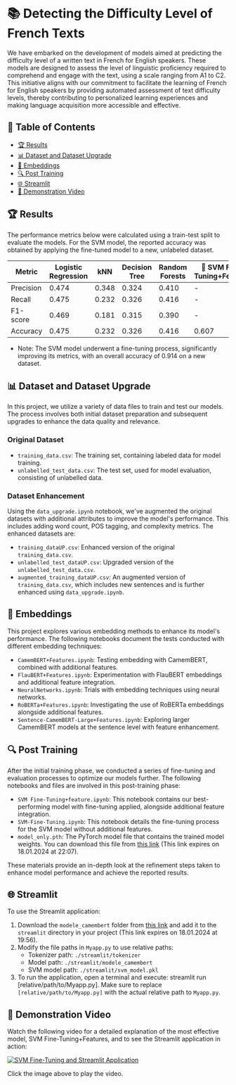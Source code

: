 # 📚 Detecting the Difficulty Level of French Texts

We have embarked on the development of models aimed at predicting the difficulty level of a written text in French for English speakers. These models are designed to assess the level of linguistic proficiency required to comprehend and engage with the text, using a scale ranging from A1 to C2. This initiative aligns with our commitment to facilitate the learning of French for English speakers by providing automated assessment of text difficulty levels, thereby contributing to personalized learning experiences and making language acquisition more accessible and effective.

## 📑 Table of Contents
- [🏆 Results](#results)
- [📊 Dataset and Dataset Upgrade](#dataset-and-dataset-upgrade)
- [🧠 Embeddings](#embeddings)
- [🔍 Post Training](#post-training)
- [🌐 Streamlit](#streamlit)
- [🎥 Demonstration Video](#demonstration-video)

## 🏆 Results
The performance metrics below were calculated using a train-test split to evaluate the models. For the SVM model, the reported accuracy was obtained by applying the fine-tuned model to a new, unlabeled dataset.

| Metric       | Logistic Regression | kNN    | Decision Tree | Random Forests | 👑 SVM Fine-Tuning+Features |
|--------------|---------------------|--------|---------------|----------------|-----------------|
| Precision    | 0.474               | 0.348  | 0.324         | 0.410          | -               |
| Recall       | 0.475               | 0.232  | 0.326         | 0.416          | -               |
| F1-score     | 0.469               | 0.181  | 0.315         | 0.390          | -               |
| Accuracy     | 0.475               | 0.232  | 0.326         | 0.416          | 0.607           |

- Note: The SVM model underwent a fine-tuning process, significantly improving its metrics, with an overall accuracy of 0.914 on a new dataset.

## 📊 Dataset and Dataset Upgrade
In this project, we utilize a variety of data files to train and test our models. The process involves both initial dataset preparation and subsequent upgrades to enhance the data quality and relevance.

### Original Dataset
- `training_data.csv`: The training set, containing labeled data for model training.
- `unlabelled_test_data.csv`: The test set, used for model evaluation, consisting of unlabelled data.

### Dataset Enhancement
Using the `data_upgrade.ipynb` notebook, we've augmented the original datasets with additional attributes to improve the model's performance. This includes adding word count, POS tagging, and complexity metrics. The enhanced datasets are:
- `training_dataUP.csv`: Enhanced version of the original `training_data.csv`.
- `unlabelled_test_dataUP.csv`: Upgraded version of the `unlabelled_test_data.csv`.
- `augmented_training_dataUP.csv`: An augmented version of `training_data.csv`, which includes new sentences and is further enhanced using `data_upgrade.ipynb`.

## 🧠 Embeddings
This project explores various embedding methods to enhance its model's performance. The following notebooks document the tests conducted with different embedding techniques:
- `CamemBERT+Features.ipynb`: Testing embedding with CamemBERT, combined with additional features.
- `FlauBERT+Features.ipynb`: Experimentation with FlauBERT embeddings and additional feature integration.
- `NeuralNetworks.ipynb`: Trials with embedding techniques using neural networks.
- `RoBERTa+Features.ipynb`: Investigating the use of RoBERTa embeddings alongside additional features.
- `Sentence-CamemBERT-Large+Features.ipynb`: Exploring larger CamemBERT models at the sentence level with feature enhancement.


## 🔍 Post Training
After the initial training phase, we conducted a series of fine-tuning and evaluation processes to optimize our models further. The following notebooks and files are involved in this post-training phase:

- `SVM Fine-Tuning+feature.ipynb`: This notebook contains our best-performing model with fine-tuning applied, alongside additional feature integration.
- `SVM-Fine-Tuning.ipynb`: This notebook details the fine-tuning process for the SVM model without additional features.
- `model_only.pth`: The PyTorch model file that contains the trained model weights. You can download this file from [this link](https://www.swisstransfer.com/d/9ae9ec06-7742-4cb3-9f2d-005a7f800af6) (This link expires on 18.01.2024 at 22:07).

These materials provide an in-depth look at the refinement steps taken to enhance model performance and achieve the reported results.


## 🌐 Streamlit
To use the Streamlit application:
1. Download the `modele_camembert` folder from [this link](https://www.swisstransfer.com/d/31832bd3-57c7-4c0e-a43b-5bccc74879a5) and add it to the `streamlit` directory in your project (This link expires on 18.01.2024 at 19:56).
2. Modify the file paths in `Myapp.py` to use relative paths:
    - Tokenizer path: `./streamlit/tokenizer`
    - Model path: `./streamlit/modele_camembert`
    - SVM model path: `./streamlit/svm_model.pkl`
3. To run the application, open a terminal and execute: streamlit run [relative/path/to/Myapp.py]. Make sure to replace `[relative/path/to/Myapp.py]` with the actual relative path to `Myapp.py`.

## 🎥 Demonstration Video
Watch the following video for a detailed explanation of the most effective model, SVM Fine-Tuning+Features, and to see the Streamlit application in action:

[![SVM Fine-Tuning and Streamlit Application](http://img.youtube.com/vi/INsprDhmOUA/0.jpg)](https://youtu.be/INsprDhmOUA)

Click the image above to play the video.
